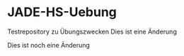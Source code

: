 # JADE-HS-Uebung
Testrepository zu Übungszwecken
Dies ist eine Änderung

Dies ist noch eine Änderung
